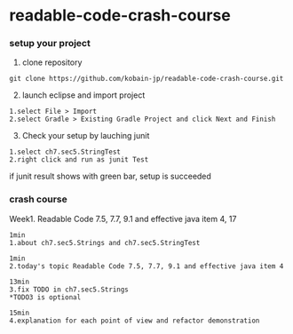 # readable-code-crash-course

### setup your project

1. clone repository 

```
git clone https://github.com/kobain-jp/readable-code-crash-course.git
```

2. launch eclipse and import project

```
1.select File > Import 
2.select Gradle > Existing Gradle Project and click Next and Finish

```

3. Check your setup by lauching junit

```
1.select ch7.sec5.StringTest
2.right click and run as junit Test

```

if junit result shows with green bar, setup is succeeded

### crash course

Week1. Readable Code 7.5, 7.7, 9.1 and effective java item 4, 17

```
1min
1.about ch7.sec5.Strings and ch7.sec5.StringTest

1min
2.today's topic Readable Code 7.5, 7.7, 9.1 and effective java item 4

13min
3.fix TODO in ch7.sec5.Strings
*TODO3 is optional

15min
4.explanation for each point of view and refactor demonstration

```



